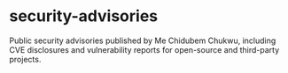 # security-advisories
Public security advisories published by Me Chidubem Chukwu, including CVE disclosures and vulnerability reports for open-source and third-party projects.
